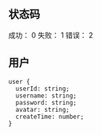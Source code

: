 ## 状态码
成功： 0
失败： 1
错误： 2

## 用户
```
user {
  userId: string;
  username: string;
  password: string;
  avatar: string;
  createTime: number;
}
```
